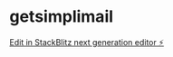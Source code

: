 # getsimplimail

[Edit in StackBlitz next generation editor ⚡️](https://stackblitz.com/~/github.com/chiswanjo/getsimplimail)